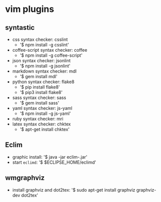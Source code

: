 # vim plugins

## syntastic

* css syntax checker: csslint
  * '$ npm install -g csslint'
* coffee-script syntax checker: coffee
  * '$ npm install -g coffee-script'
* json syntax checker: jsonlint
  * '$ npm install -g jsonlint'
* markdown syntax checker: mdl
  * '$ gem install mdl'
* python syntax checker: flake8
  * '$ pip install flake8'
  * '$ pip3 install flake8'
* sass syntax checker: sass
  * '$ gem install sass'
* yaml syntax checker: js-yaml
  * '$ npm install -g js-yaml'
* ruby syntax checker: mri
* latex syntax checker: chktex
  * '$ apt-get install chktex'

## Eclim

* graphic install: '$ java -jar eclim-<version>.jar'
* start `eclimd`: '$ $ECLIPSE_HOME/eclimd'

## wmgraphviz

* install graphviz and dot2tex: '$ sudo apt-get install graphviz graphviz-dev dot2tex'
